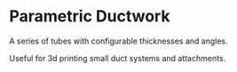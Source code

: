 # Parametric Ductwork

A series of tubes with configurable thicknesses and angles.

Useful for 3d printing small duct systems and attachments.
